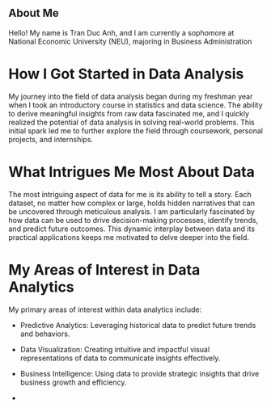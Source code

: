 ## About Me
Hello! My name is Tran Duc Anh, and I am currently a sophomore at National Economic University (NEU), majoring in Business Administration

# How I Got Started in Data Analysis
My journey into the field of data analysis began during my freshman year when I took an introductory course in statistics and data science. The ability to derive meaningful insights from raw data fascinated me, and I quickly realized the potential of data analysis in solving real-world problems. This initial spark led me to further explore the field through coursework, personal projects, and internships.

# What Intrigues Me Most About Data
The most intriguing aspect of data for me is its ability to tell a story. Each dataset, no matter how complex or large, holds hidden narratives that can be uncovered through meticulous analysis. I am particularly fascinated by how data can be used to drive decision-making processes, identify trends, and predict future outcomes. This dynamic interplay between data and its practical applications keeps me motivated to delve deeper into the field.

# My Areas of Interest in Data Analytics
My primary areas of interest within data analytics include:
- Predictive Analytics: Leveraging historical data to predict future trends and behaviors.
- Data Visualization: Creating intuitive and impactful visual representations of data to communicate insights effectively.
- Business Intelligence: Using data to provide strategic insights that drive business growth and efficiency.

- 
